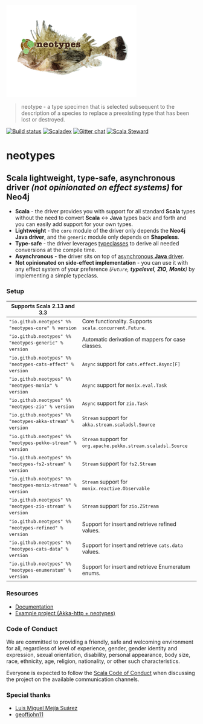 ![Logo](microsite/src/main/resources/microsite/img/neotypes.png)

> neotype - a type specimen that is selected subsequent to the description of a species to replace a preexisting type that has been lost or destroyed.

[![Build status](https://github.com/neotypes/neotypes/actions/workflows/ci.yml/badge.svg?branch=main)](https://github.com/neotypes/neotypes/actions/workflows/ci.yml)
[![Scaladex](https://index.scala-lang.org/neotypes/neotypes/neotypes-core/latest-by-scala-version.svg?platform=jvm)](https://index.scala-lang.org/neotypes/neotypes/neotypes-core)
[![Gitter chat](https://badges.gitter.im/neotypes-neotypes/Lobby.svg)](https://gitter.im/neotypes-neotypes/Lobby)
[![Scala Steward](https://img.shields.io/badge/Scala_Steward-helping-blue.svg?style=flat&logo=data:image/png;base64,iVBORw0KGgoAAAANSUhEUgAAAA4AAAAQCAMAAAARSr4IAAAAVFBMVEUAAACHjojlOy5NWlrKzcYRKjGFjIbp293YycuLa3pYY2LSqql4f3pCUFTgSjNodYRmcXUsPD/NTTbjRS+2jomhgnzNc223cGvZS0HaSD0XLjbaSjElhIr+AAAAAXRSTlMAQObYZgAAAHlJREFUCNdNyosOwyAIhWHAQS1Vt7a77/3fcxxdmv0xwmckutAR1nkm4ggbyEcg/wWmlGLDAA3oL50xi6fk5ffZ3E2E3QfZDCcCN2YtbEWZt+Drc6u6rlqv7Uk0LdKqqr5rk2UCRXOk0vmQKGfc94nOJyQjouF9H/wCc9gECEYfONoAAAAASUVORK5CYII=)](https://scala-steward.org)

# neotypes

## Scala lightweight, type-safe, asynchronous driver _(not opinionated on effect systems)_ for Neo4j

* **Scala** - the driver provides you with support for all standard **Scala** types without the need to convert **Scala** <-> **Java** types back and forth and you can easily add support for your own types.
* **Lightweight** - the `core` module of the driver only depends the **Neo4j Java driver**, and the `generic` module only depends on **Shapeless**.
* **Type-safe** - the driver leverages [typeclasses](https://blog.scalac.io/2017/04/19/typeclasses-in-scala.html) to derive all needed conversions at the compile time.
* **Asynchronous** - the driver sits on top of [asynchronous **Java** driver](https://neo4j.com/blog/beta-release-java-driver-async-api-neo4j/).
* **Not opinionated on side-effect implementation** - you can use it with any effect system of your preference _(`Future`, **typelevel**, **ZIO**, **Monix**)_ by implementing a simple typeclass.

### Setup

| Supports Scala 2.13 and 3.3                                 |                                                                |
|-------------------------------------------------------------|:---------------------------------------------------------------|
| `"io.github.neotypes" %% "neotypes-core" % version`         | Core functionality. Supports `scala.concurrent.Future`.        |
| `"io.github.neotypes" %% "neotypes-generic" % version`      | Automatic derivation of mappers for case classes.              |
| `"io.github.neotypes" %% "neotypes-cats-effect" % version`  | `Async` support for `cats.effect.Async[F]`                     |
| `"io.github.neotypes" %% "neotypes-monix" % version`        | `Async` support for `monix.eval.Task`                          |
| `"io.github.neotypes" %% "neotypes-zio" % version`          | `Async` support for `zio.Task`                                 |
| `"io.github.neotypes" %% "neotypes-akka-stream" % version`  | `Stream` support for `akka.stream.scaladsl.Source`             |
| `"io.github.neotypes" %% "neotypes-pekko-stream" % version` | `Stream` support for `org.apache.pekko.stream.scaladsl.Source` |
| `"io.github.neotypes" %% "neotypes-fs2-stream" % version`   | `Stream` support for `fs2.Stream`                              |
| `"io.github.neotypes" %% "neotypes-monix-stream" % version` | `Stream` support for `monix.reactive.Observable`               |
| `"io.github.neotypes" %% "neotypes-zio-stream" % version`   | `Stream` support for `zio.ZStream`                             |
| `"io.github.neotypes" %% "neotypes-refined" % version`      | Support for insert and retrieve refined values.                |
| `"io.github.neotypes" %% "neotypes-cats-data" % version`    | Support for insert and retrieve `cats.data` values.            |
| `"io.github.neotypes" %% "neotypes-enumeratum" % version`   | Support for insert and retrieve Enumeratum enums.              |

### Resources

* [Documentation](https://neotypes.github.io/neotypes)
* [Example project (Akka-http + neotypes)](https://github.com/neotypes/examples)

### Code of Conduct

We are committed to providing a friendly, safe and welcoming environment for all, regardless of level of experience, gender, gender identity and expression, sexual orientation, disability, personal appearance, body size, race, ethnicity, age, religion, nationality, or other such characteristics.

Everyone is expected to follow the [Scala Code of Conduct](https://www.scala-lang.org/conduct/) when discussing the project on the available communication channels.

### Special thanks

* [Luis Miguel Mejía Suárez](https://github.com/BalmungSan)
* [geoffjohn11](https://github.com/geoffjohn11)
